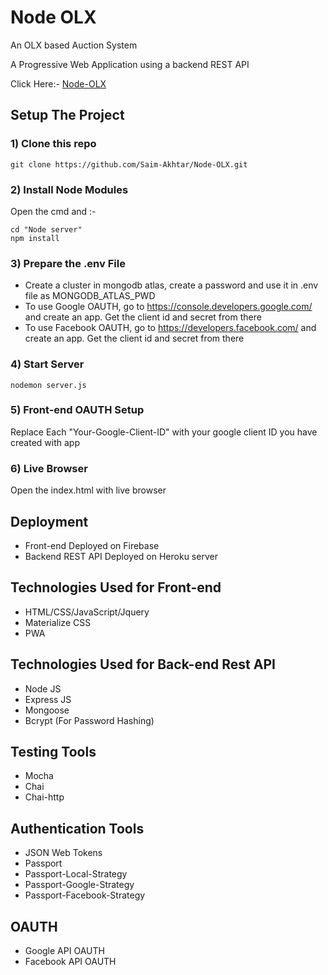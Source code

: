 # Node OLX 

An OLX based Auction System

A Progressive Web Application using a backend REST API 

Click Here:- [Node-OLX](https://node-olx.firebaseapp.com)


## Setup The Project

### 1) Clone this repo
    
    git clone https://github.com/Saim-Akhtar/Node-OLX.git
    
### 2) Install Node Modules
Open the cmd and :-

    cd "Node server"
    npm install
    

### 3) Prepare the .env File

- Create a cluster in mongodb atlas, create a password and use it in .env file as MONGODB_ATLAS_PWD
- To use Google OAUTH, go to https://console.developers.google.com/ and create an app. Get the client   id and secret from there
- To use Facebook OAUTH, go to https://developers.facebook.com/ and create an app. Get the client       id and secret from there

### 4) Start Server

    nodemon server.js


### 5) Front-end OAUTH Setup
Replace Each "Your-Google-Client-ID" with your google client ID you have created with app

### 6) Live Browser

Open the index.html with live browser



## Deployment
- Front-end Deployed on Firebase
- Backend REST API Deployed on Heroku server


## Technologies Used for Front-end

- HTML/CSS/JavaScript/Jquery
- Materialize CSS
- PWA

## Technologies Used for Back-end Rest API

- Node JS
- Express JS
- Mongoose
- Bcrypt (For Password Hashing)

## Testing Tools

- Mocha
- Chai
- Chai-http

## Authentication Tools

- JSON Web Tokens
- Passport
- Passport-Local-Strategy
- Passport-Google-Strategy
- Passport-Facebook-Strategy

## OAUTH
- Google API OAUTH
- Facebook API OAUTH